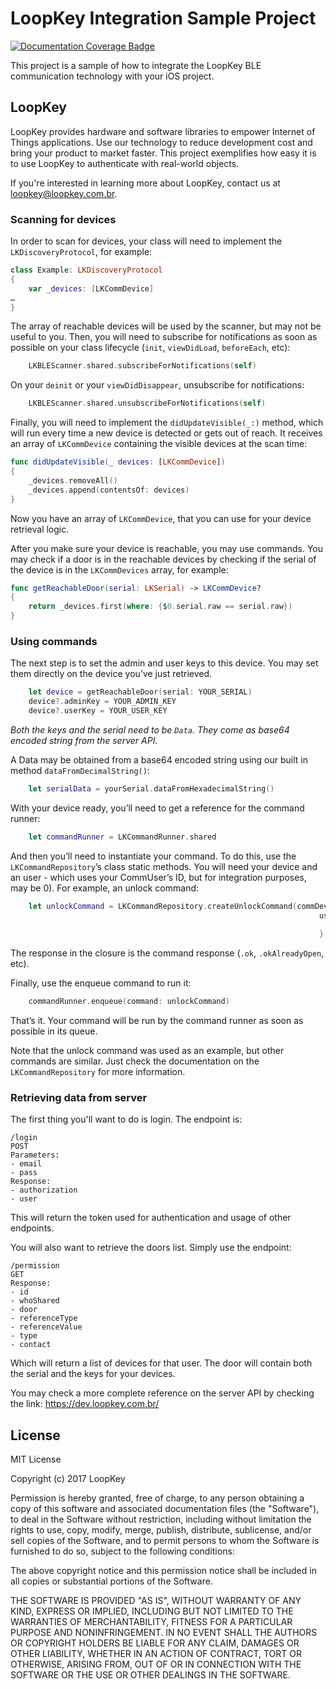 # LoopKey Integration Sample Project

[![Documentation Coverage Badge](https://loopce.github.io/loopkey-sample-ios/badge.svg)](https://loopce.github.io/loopkey-sample-ios/)

This project is a sample of how to integrate the LoopKey BLE communication technology with your iOS project.

## LoopKey

LoopKey provides hardware and software libraries to empower Internet of Things applications. Use our technology
to reduce development cost and bring your product to market faster. This project exemplifies how easy it is to use
LoopKey to authenticate with real-world objects.

If you're interested in learning more about LoopKey, contact us at loopkey@loopkey.com.br.

### Scanning for devices

In order to scan for devices, your class will need to implement the `LKDiscoveryProtocol`, for example:

```swift
class Example: LKDiscoveryProtocol
{
    var _devices: [LKCommDevice]
…
}
```

The array of reachable devices will be used by the scanner, but may not be useful to you. Then, you will need to subscribe for notifications as soon as possible on your class lifecycle (`init`, `viewDidLoad`, `beforeEach`, etc):

```swift
    LKBLEScanner.shared.subscribeForNotifications(self)
```

On your `deinit` or your `viewDidDisappear`, unsubscribe for notifications:

```swift
    LKBLEScanner.shared.unsubscribeForNotifications(self)
```

Finally, you will need to implement the `didUpdateVisible(_:)` method, which will run every time a new device is detected or gets out of reach. It receives an array of `LKCommDevice` containing the visible devices at the scan time:

```swift
func didUpdateVisible(_ devices: [LKCommDevice])
{
    _devices.removeAll()
    _devices.append(contentsOf: devices)
}
```

Now you have an array of `LKCommDevice`, that you can use for your device retrieval logic.

After you make sure your device is reachable, you may use commands. You may check if a door is in the reachable devices by checking if the serial of the device is in the `LKCommDevices` array, for example:

```swift
func getReachableDoor(serial: LKSerial) -> LKCommDevice?
{
    return _devices.first(where: {$0.serial.raw == serial.raw})
}
```

### Using commands

The next step is to set the admin and user keys to this device. You may set them directly on the device you’ve just retrieved.

```swift
    let device = getReachableDoor(serial: YOUR_SERIAL)
    device?.adminKey = YOUR_ADMIN_KEY
    device?.userKey = YOUR_USER_KEY
```

*Both the keys and the serial need to be `Data`. They come as base64 encoded string from the server API.*

A Data may be obtained from a base64 encoded string using our built in method `dataFromDecimalString()`:

```swift
    let serialData = yourSerial.dataFromHexadecimalString()
```

With your device ready, you’ll need to get a reference for the command runner:

```swift
    let commandRunner = LKCommandRunner.shared
```

And then you’ll need to instantiate your command. To do this, use the `LKCommandRepository`’s class static methods. You will need your device and an user - which uses your CommUser’s ID, but for integration purposes, may be 0). For example, an unlock command:

```swift
    let unlockCommand = LKCommandRepository.createUnlockCommand(commDevice: device,
                                                                     user: LKCommUser(id: 0)) { device, response in
                                                                        …
                                                                     }
```

The response in the closure is the command response (`.ok`, `.okAlreadyOpen`, etc).

Finally, use the enqueue command to run it:

```swift
    commandRunner.enqueue(command: unlockCommand)
```

That’s it. Your command will be run by the command runner as soon as possible in its queue.

Note that the unlock command was used as an example, but other commands are similar. Just check the documentation on the `LKCommandRepository` for more information.

### Retrieving data from server

The first thing you'll want to do is login. The endpoint is:

```
/login
POST
Parameters:
- email
- pass
Response:
- authorization
- user
```

This will return the token used for authentication and usage of other endpoints.

You will also want to retrieve the doors list. Simply use the endpoint:

```
/permission
GET
Response:
- id
- whoShared
- door
- referenceType
- referenceValue
- type
- contact
```

Which will return a list of devices for that user. The door will contain both the serial and the keys for your devices.

You may check a more complete reference on the server API by checking the link: https://dev.loopkey.com.br/

## License

MIT License

Copyright (c) 2017 LoopKey

Permission is hereby granted, free of charge, to any person obtaining a copy of this software and associated
documentation files (the "Software"), to deal in the Software without restriction, including without limitation
the rights to use, copy, modify, merge, publish, distribute, sublicense, and/or sell copies of the Software,
and to permit persons to whom the Software is furnished to do so, subject to the following conditions:

The above copyright notice and this permission notice shall be included in all copies or substantial portions
of the Software.

THE SOFTWARE IS PROVIDED "AS IS", WITHOUT WARRANTY OF ANY KIND, EXPRESS OR IMPLIED, INCLUDING BUT NOT LIMITED TO THE
WARRANTIES OF MERCHANTABILITY, FITNESS FOR A PARTICULAR PURPOSE AND NONINFRINGEMENT. IN NO EVENT SHALL THE AUTHORS
OR COPYRIGHT HOLDERS BE LIABLE FOR ANY CLAIM, DAMAGES OR OTHER LIABILITY, WHETHER IN AN ACTION OF CONTRACT, TORT OR
OTHERWISE, ARISING FROM, OUT OF OR IN CONNECTION WITH THE SOFTWARE OR THE USE OR OTHER DEALINGS IN THE SOFTWARE.
